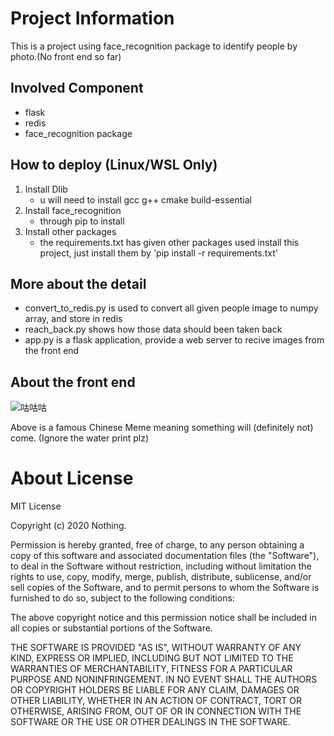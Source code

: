 # Project Information
This is a project using face_recognition package to identify people by photo.(No front end so far)
## Involved Component
* flask
* redis
* face_recognition package
## How to deploy (Linux/WSL Only)
1. Install Dlib
    - u will need to install gcc g++ cmake build-essential
2. Install face_recognition
    - through pip to install
3. Install other packages
    - the requirements.txt has given other packages used install this project, just install them by 'pip install -r requirements.txt'
## More about the detail
* convert_to_redis.py is used to convert all given people image to numpy array, and store in redis
* reach_back.py shows how those data should been taken back
* app.py is a flask application, provide a web server to recive images from the front end
## About the front end
![咕咕咕](https://p.pstatp.com/origin/ffca0000da8fe40c246c)

Above is a famous Chinese Meme meaning something will (definitely not) come.
(Ignore the water print plz)
# About License
MIT License

Copyright (c) 2020 Nothing.

Permission is hereby granted, free of charge, to any person obtaining a copy
of this software and associated documentation files (the "Software"), to deal
in the Software without restriction, including without limitation the rights
to use, copy, modify, merge, publish, distribute, sublicense, and/or sell
copies of the Software, and to permit persons to whom the Software is
furnished to do so, subject to the following conditions:

The above copyright notice and this permission notice shall be included in all
copies or substantial portions of the Software.

THE SOFTWARE IS PROVIDED "AS IS", WITHOUT WARRANTY OF ANY KIND, EXPRESS OR
IMPLIED, INCLUDING BUT NOT LIMITED TO THE WARRANTIES OF MERCHANTABILITY,
FITNESS FOR A PARTICULAR PURPOSE AND NONINFRINGEMENT. IN NO EVENT SHALL THE
AUTHORS OR COPYRIGHT HOLDERS BE LIABLE FOR ANY CLAIM, DAMAGES OR OTHER
LIABILITY, WHETHER IN AN ACTION OF CONTRACT, TORT OR OTHERWISE, ARISING FROM,
OUT OF OR IN CONNECTION WITH THE SOFTWARE OR THE USE OR OTHER DEALINGS IN THE
SOFTWARE.